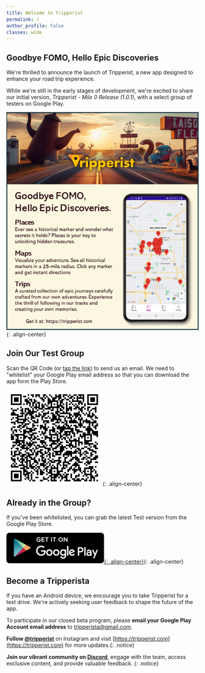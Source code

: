 ```yaml
---
title: Welcome to Tripperist
permalink: /
author_profile: false
classes: wide
---
```


## Goodbye FOMO, Hello Epic Discoveries
We're thrilled to announce the launch of Tripperist, a new app designed to enhance your road trip experience. 

While we're still in the early stages of development, we're excited to share our initial version, *Tripperist - Mile 0 Release (1.0.1)*, with a select group of testers on Google Play.

![Tripperist Level-Up Your Road Trip.](/assets/images/posts/TripperistPromo.png){: .align-center} 

## Join Our Test Group
Scan the QR Code (or [tap the link](mailto:tripperista@gmail.com?subject=Please%20Add%20Me%20To%20The%20Test%20Group&body=My%20Google%20Account%20Is:)) to send us an email. We need to "whitelist" your Google Play email address so that you can download the app form the Play Store.

<img src="/assets/images/tripperist/QRCodeTestMail.png" width="50%" />{: .align-center} 

## Already in the Group?
If you've been whitelisted, you can grab the latest Test version from the Google Play Store.

[![Get it on Google Play Store](/assets/images/en_badge_web_generic.png){: .align-center}](https://play.google.com/store/apps/details?id=com.tripperist.tripperistapp&utm_source=website&pcampaignid=badge){: .align-center} 

## Become a Tripperista
If you have an Android device, we encourage you to take Tripperist for a test drive. We're actively seeking user feedback to shape the future of the app. 

To participate in our closed beta program, please **email your Google Play Account email address** to [tripperista@gmail.com](mailto:tripperista@gmail.com?subject=Please%20Add%20Me%20To%20The%20Test%20Group&body=My%20Google%20Account%20Is:).

**Follow [@tripperist](https://instagram.com/tripperist)** on Instagram and visit [https://tripperist.com](https://tripperist.com) for more updates.{: .notice}

**Join our vibrant community on [Discord](https://bit.ly/3yuxsZU)**, engage with the team, access exclusive content, and provide valuable feedback.
{: .notice}